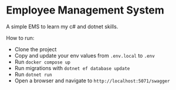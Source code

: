 # Employee Management System

A simple EMS to learn my c# and dotnet skills.

How to run:
- Clone the project
- Copy and update your env values from `.env.local` to `.env`
- Run `docker compose up`
- Run migrations with `dotnet ef database update`
- Run `dotnet run`
-  Open a browser and navigate to `http://localhost:5071/swagger`